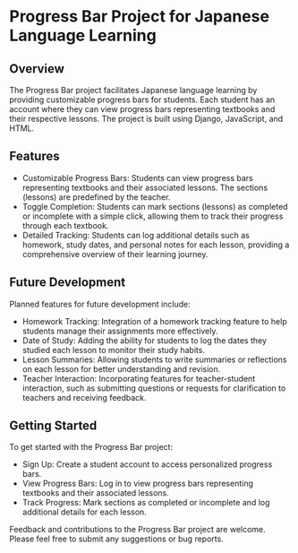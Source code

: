 # Progress Bar Project for Japanese Language Learning
## Overview
The Progress Bar project facilitates Japanese language learning by providing customizable progress bars for students. Each student has an account where they can view progress bars representing textbooks and their respective lessons. The project is built using Django, JavaScript, and HTML.

## Features
- Customizable Progress Bars: Students can view progress bars representing textbooks and their associated lessons. The sections (lessons) are predefined by the teacher.
- Toggle Completion: Students can mark sections (lessons) as completed or incomplete with a simple click, allowing them to track their progress through each textbook.
- Detailed Tracking: Students can log additional details such as homework, study dates, and personal notes for each lesson, providing a comprehensive overview of their learning journey.

## Future Development
Planned features for future development include:
- Homework Tracking: Integration of a homework tracking feature to help students manage their assignments more effectively.
- Date of Study: Adding the ability for students to log the dates they studied each lesson to monitor their study habits.
- Lesson Summaries: Allowing students to write summaries or reflections on each lesson for better understanding and revision.
- Teacher Interaction: Incorporating features for teacher-student interaction, such as submitting questions or requests for clarification to teachers and receiving feedback.

## Getting Started
To get started with the Progress Bar project:

- Sign Up: Create a student account to access personalized progress bars.
- View Progress Bars: Log in to view progress bars representing textbooks and their associated lessons.
- Track Progress: Mark sections as completed or incomplete and log additional details for each lesson.

Feedback and contributions to the Progress Bar project are welcome. Please feel free to submit any suggestions or bug reports. 